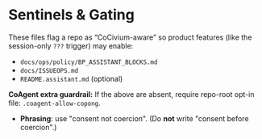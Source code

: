 # Sentinels & Gating
These files flag a repo as “CoCivium-aware” so product features (like the session-only `???` trigger) may enable:
- `docs/ops/policy/BP_ASSISTANT_BLOCKS.md`
- `docs/ISSUEOPS.md`
- `README.assistant.md` (optional)

**CoAgent extra guardrail:** If the above are absent, require repo-root opt-in file: `.coagent-allow-copong`.

- **Phrasing**: use "consent not coercion". (Do **not** write "consent before coercion".)
